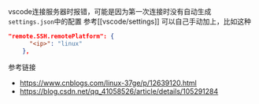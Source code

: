 vscode连接服务器时报错，可能是因为第一次连接时没有自动生成`settings.json`中的配置
参考[[vscode/settings]]
可以自己手动加上，比如这种
```json
"remote.SSH.remotePlatform": {
      "<ip>": "linux"
    },
```
参考链接
- https://www.cnblogs.com/linux-37ge/p/12639120.html
- https://blog.csdn.net/qq_41058526/article/details/105291284